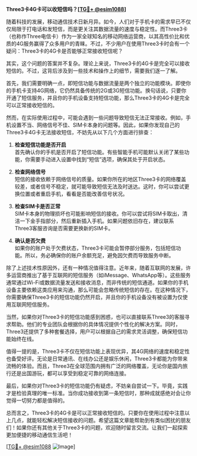 **Three3卡4G卡可以收短信吗？[[TG💪+ @esim1088](https://t.me/s/esim1088)]**

随着科技的发展，移动通信技术日新月异。如今，人们对于手机卡的需求早已不仅仅局限于打电话和发短信，而是更关注其数据流量的速度与稳定性。而Three3卡（也称作Three电信卡）作为一家全球知名的移动网络运营商，以其高性价比和优质的4G服务赢得了众多用户的青睐。不过，不少用户在使用Three3卡时会有一个疑问：Three3卡的4G卡是否能够正常接收短信呢？

其实，这个问题的答案并不复杂。理论上来说，Three3卡的4G卡是完全可以接收短信的。不过，这背后涉及到一些技术和操作上的细节，需要我们逐一了解。

首先，我们需要明确一点，即短信功能与数据流量是两个独立的功能模块。即使你的手机卡支持4G网络，它仍然具备传统的2G或3G短信功能。换句话说，只要你开通了短信服务，并且你的手机设备支持短信功能，那么Three3卡的4G卡是完全可以正常接收短信的。

然而，在实际使用过程中，可能会遇到一些问题导致短信无法正常接收。例如，手机设置不当、网络信号不佳、SIM卡本身的问题等。因此，如果你发现自己的Three3卡4G卡无法接收短信，不妨先从以下几个方面进行排查：

1. **检查短信功能是否开启**  
   首先确认你的手机是否开启了短信功能。有些智能手机可能默认关闭了某些功能，你需要手动进入设置中找到“短信”选项，确保其处于开启状态。

2. **检查网络信号**  
   短信的接收依赖于网络信号的质量。如果你所在的地区Three3卡的网络覆盖较差，或者信号不稳定，就可能导致短信无法及时送达。这时，你可以尝试更换位置或者重启手机，看看是否能改善信号状况。

3. **检查SIM卡是否正常**  
   SIM卡本身的物理损坏也可能影响短信的接收。你可以尝试将SIM卡取出，清洁一下金手指部分，然后重新插入手机。如果问题依旧存在，建议联系Three3客服咨询是否需要更换新的SIM卡。

4. **确认是否欠费**  
   如果你的账户处于欠费状态，Three3卡可能会暂停部分服务，包括短信功能。所以，务必确保你的账户余额充足，避免因欠费而导致服务中断。

除了上述技术性原因外，还有一种情况值得注意。近年来，随着互联网的发展，许多运营商推出了基于互联网的短信服务（如iMessage、WhatsApp等）。这些服务通常通过Wi-Fi或数据流量发送和接收消息，而非传统的短信通道。如果你的手机设备主要依赖这类应用来沟通，那么可能会忽略传统短信的存在。在这种情况下，你需要确保Three3卡的短信功能仍然开启，并且你的手机设备没有被设置为仅使用互联网短信服务。

当然，如果你对Three3卡的短信功能感到困惑，也可以直接联系Three3的客服寻求帮助。他们的专业团队会根据你的具体情况提供个性化的解决方案。同时，Three3还提供了多种套餐选择，用户可以根据自己的需求灵活调整，确保短信功能始终在线。

值得一提的是，Three3卡不仅在短信功能上表现优异，其4G网络的速度和稳定性也备受好评。无论是日常通讯、在线办公还是娱乐休闲，Three3卡都能为你带来流畅的体验。而且，Three3在全球范围内拥有广泛的网络覆盖，无论你是国内旅行还是出国游玩，都可以享受到稳定可靠的网络连接。

最后，如果你对Three3卡的短信功能仍有疑虑，不妨亲自尝试一下。毕竟，实践才是检验真理的唯一标准。当你成功接收到第一条短信时，那种成就感绝对会让你觉得一切努力都是值得的。

总而言之，Three3卡的4G卡是可以正常接收短信的。只要你在使用过程中注意以上几点，就能轻松解决短信接收的问题。希望这篇文章能帮助到有类似困扰的朋友们！如果你还有其他关于Three3卡的问题，欢迎随时留言交流。让我们一起探索更加便捷的移动通信生活吧！

[[TG💪+ @esim1088](https://t.me/s/esim1088) ![Image](https://i.postimg.cc/4NQfJmqS/Snipaste-2025-05-13-00-14-12.png)]